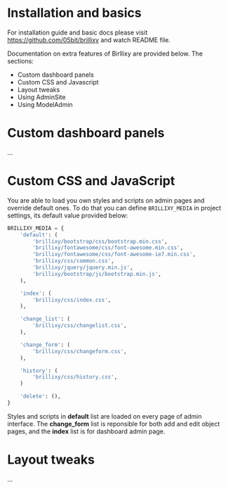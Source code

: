 # Installation and basics

For installation guide and basic docs please visit https://github.com/05bit/brillixy and watch README file.

Documentation on extra features of Birllixy are provided below. The sections:

 * Custom dashboard panels
 * Custom CSS and Javascript
 * Layout tweaks
 * Using AdminSite
 * Using ModelAdmin


# Custom dashboard panels

...


# Custom CSS and JavaScript

You are able to load you own styles and scripts on admin pages and override default ones. To do that you can define ``BRILLIXY_MEDIA`` in project settings, its default value provided below:

```python
BRILLIXY_MEDIA = {
    'default': (
        'brillixy/bootstrap/css/bootstrap.min.css',
        'brillixy/fontawesome/css/font-awesome.min.css',
        'brillixy/fontawesome/css/font-awesome-ie7.min.css',
        'brillixy/css/common.css',
        'brillixy/jquery/jquery.min.js',
        'brillixy/bootstrap/js/bootstrap.min.js',
    ),

    'index': (
        'brillixy/css/index.css',
    ),

    'change_list': (
        'brillixy/css/changelist.css',
    ),

    'change_form': (
        'brillixy/css/changeform.css',
    ),

    'history': (
        'brillixy/css/history.css',
    )

    'delete': (),
}
```

Styles and scripts in **default** list are loaded on every page of admin interface. The **change_form** list is reponsible for both add and edit object pages, and the **index** list is for dashboard admin page.


# Layout tweaks

...
